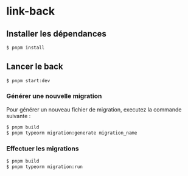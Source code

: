# link-back

## Installer les dépendances

```sh
$ pnpm install
```

## Lancer le back

```sh
$ pnpm start:dev
```

### Générer une nouvelle migration

Pour générer un nouveau fichier de migration, executez la commande suivante :

```sh
$ pnpm build
$ pnpm typeorm migration:generate migration_name
```

### Effectuer les migrations

```sh
$ pnpm build
$ pnpm typeorm migration:run
```
